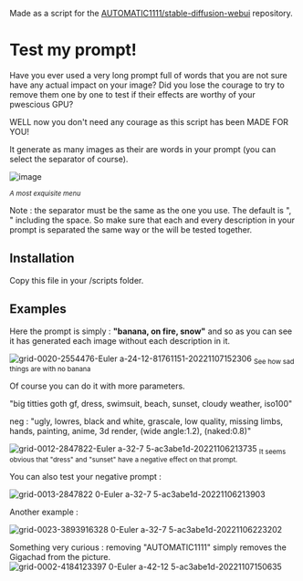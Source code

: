 Made as a script for the [AUTOMATIC1111/stable-diffusion-webui](https://github.com/AUTOMATIC1111/stable-diffusion-webui) repository.
# Test my prompt!

Have you ever used a very long prompt full of words that you are not sure have any actual impact on your image? Did you lose the courage to try to remove them one by one to test if their effects are worthy of your pwescious GPU?

WELL now you don't need any courage as this script has been MADE FOR YOU!

It generate as many images as their are words in your prompt (you can select the separator of course).


![image](https://user-images.githubusercontent.com/15731540/200347996-de6358b7-0fd5-45aa-8607-95703b31ebff.png)

<sub>*A most exquisite menu*</sub>

Note : the separator must be the same as the one you use. The default is ", " including the space. So make sure that each and every description in your prompt is separated the same way or the will be tested together.

## Installation

Copy this file in your /scripts folder.

## Examples

Here the prompt is simply : **"banana, on fire, snow"** and so as you can see it has generated each image without each description in it.

![grid-0020-2554476-Euler a-24-12-81761151-20221107152306](https://user-images.githubusercontent.com/15731540/200349119-e45d3cfb-39f0-4999-a8f0-4671a6393824.png)
<sub>See how sad things are with no banana</sub>

Of course you can do it with more parameters.

"big titties goth gf, dress, swimsuit, beach, sunset, cloudy weather, iso100"

neg : "ugly, lowres, black and white, grascale, low quality, missing limbs, hands, painting, anime, 3d render, (wide angle:1.2), (naked:0.8)"

![grid-0012-2847822-Euler a-32-7 5-ac3abe1d-20221106213735](https://user-images.githubusercontent.com/15731540/200350301-58ef3664-7062-4ad4-b43b-bb1d9adaeab8.png)
<sub>It seems obvious that "dress" and "sunset" have a negative effect on that prompt.</sub>

You can also test your negative prompt :

![grid-0013-2847822 0-Euler a-32-7 5-ac3abe1d-20221106213903](https://user-images.githubusercontent.com/15731540/200350376-83f25611-1648-451f-8316-0ef3f2cc5fd1.png)

Another example :

![grid-0023-3893916328 0-Euler a-32-7 5-ac3abe1d-20221106223202](https://user-images.githubusercontent.com/15731540/200350566-c2b548c4-c66f-4e4a-a2c1-7e75a6400092.png)

Something very curious : removing "AUTOMATIC1111" simply removes the Gigachad from the picture.
![grid-0002-4184123397 0-Euler a-42-12 5-ac3abe1d-20221107150635](https://user-images.githubusercontent.com/15731540/200350663-13fe236d-c81f-4e0b-a009-35c229c0b8a5.png)

